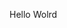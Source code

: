 Hello Wolrd










































































































































































































































































































































































































































































































































































































































































































































































































































































































































































































































































































































































































































































































































































































































































































































































































































































































































































































































































































































































































































































































































































































































































































































































































































































































































































































































































































































































































































































































































